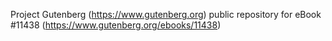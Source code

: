Project Gutenberg (https://www.gutenberg.org) public repository for eBook #11438 (https://www.gutenberg.org/ebooks/11438)